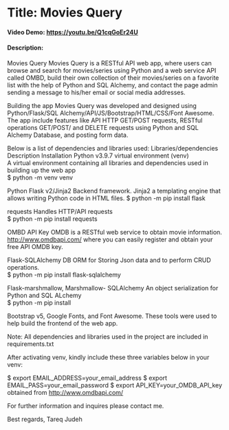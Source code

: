 # Title: Movies Query 

#### Video Demo: https://youtu.be/Q1cqGoEr24U
#### Description:
Movies Query 
  Movies Query is a RESTful API web app,  where users can browse and search for movies/series using Python 
  and a web service API called OMBD, build their own collection of their movies/series on a favorite list 
  with the help of Python and SQL Alchemy, and contact the page admin sending a message to his/her email or social media addresses.

Building the app
  Movies Query was developed and designed using Python/Flask/SQL Alchemy/API/JS/Bootstrap/HTML/CSS/Font Awesome.
  The app include features like API HTTP GET/POST requests, RESTful operations GET/POST/ and DELETE requests using Python and SQL Alchemy Database, and posting form data.

Below is a list of dependencies and libraries used:
Libraries/dependencies	Description	Installation
Python v3.9.7 virtual environment (venv)	
  A virtual environment containing all libraries and dependencies used in building up the web app	
  $ python -m venv venv

Python Flask v2/Jinja2	Backend framework.
  Jinja2 a templating engine that allows writing Python code in HTML files.	
  $ python -m pip install flask

requests	Handles HTTP/API requests	
  $ python -m pip install requests

OMBD API Key
  OMDB is a RESTful web service to obtain movie information.
  http://www.omdbapi.com/	where you can easily register and obtain your free API OMDB key.
  
Flask-SQLAlchemy	DB ORM for Storing Json data and to perform CRUD operations.	
$ python -m pip install flask-sqlalchemy

Flask-marshmallow,
  Marshmallow- SQLAlchemy	An object serialization for Python and SQL ALchemy	
  $ python -m pip install

Bootstrap v5, Google Fonts, and Font Awesome. 
  These tools were used to help build the frontend of the web app.	

Note: All dependencies and libraries used in the project are included in requirements.txt


After activating venv, kindly include these three variables below in your venv:
  
  $ export EMAIL_ADDRESS=your_email_address
  $ export EMAIL_PASS=your_email_password
  $ export API_KEY=your_OMDB_API_key obtained from http://www.omdbapi.com/


For further information and inquires please contact me.
  
Best regards,
Tareq Judeh
